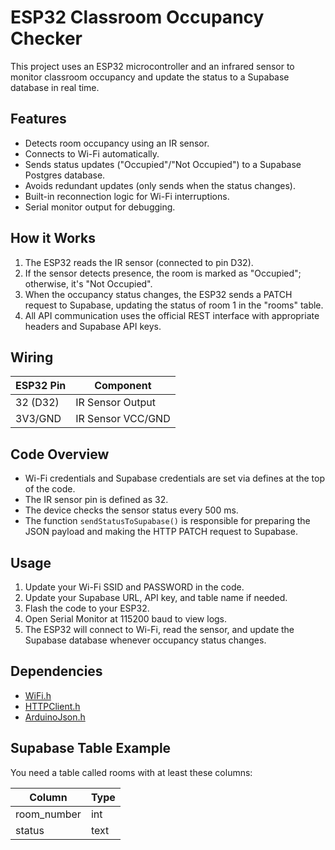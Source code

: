 # ESP32 Classroom Occupancy Checker

This project uses an ESP32 microcontroller and an infrared sensor to monitor classroom occupancy and update the status to a Supabase database in real time.

## Features

- Detects room occupancy using an IR sensor.
- Connects to Wi-Fi automatically.
- Sends status updates ("Occupied"/"Not Occupied") to a Supabase Postgres database.
- Avoids redundant updates (only sends when the status changes).
- Built-in reconnection logic for Wi-Fi interruptions.
- Serial monitor output for debugging.

## How it Works

1. The ESP32 reads the IR sensor (connected to pin D32).
2. If the sensor detects presence, the room is marked as "Occupied"; otherwise, it's "Not Occupied".
3. When the occupancy status changes, the ESP32 sends a PATCH request to Supabase, updating the status of room 1 in the "rooms" table.
4. All API communication uses the official REST interface with appropriate headers and Supabase API keys.

## Wiring

| ESP32 Pin | Component         |
|-----------|-------------------|
| 32 (D32)  | IR Sensor Output  |
| 3V3/GND   | IR Sensor VCC/GND |

## Code Overview

- Wi-Fi credentials and Supabase credentials are set via defines at the top of the code.
- The IR sensor pin is defined as 32.
- The device checks the sensor status every 500 ms.
- The function `sendStatusToSupabase()` is responsible for preparing the JSON payload and making the HTTP PATCH request to Supabase.

## Usage

1. Update your Wi-Fi SSID and PASSWORD in the code.
2. Update your Supabase URL, API key, and table name if needed.
3. Flash the code to your ESP32.
4. Open Serial Monitor at 115200 baud to view logs.
5. The ESP32 will connect to Wi-Fi, read the sensor, and update the Supabase database whenever occupancy status changes.

## Dependencies

- [WiFi.h](https://www.arduino.cc/en/Reference/WiFi)
- [HTTPClient.h](https://www.arduino.cc/en/Reference/HTTPClient)
- [ArduinoJson.h](https://arduinojson.org/)

## Supabase Table Example

You need a table called rooms with at least these columns:

| Column       | Type    |
|--------------|---------|
| room_number  | int     |
| status       | text    |
